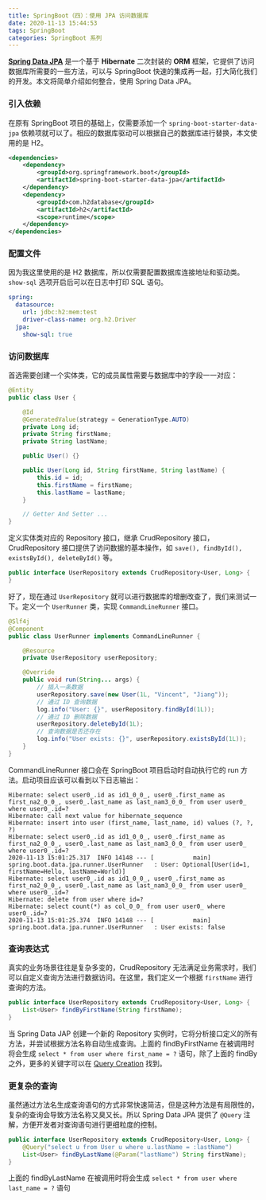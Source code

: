 ```yaml
---
title: SpringBoot（四）：使用 JPA 访问数据库
date: 2020-11-13 15:44:53
tags: SpringBoot
categories: SpringBoot 系列
---
```


[**Spring Data JPA**](https://docs.spring.io/spring-data/data-jpa/docs/current/reference/html) 是一个基于 **Hibernate** 二次封装的 **ORM** 框架，它提供了访问数据库所需要的一些方法，可以与 SpringBoot 快速的集成再一起，打大简化我们的开发。本文将简单介绍如何整合，使用 Spring Data JPA。

<!-- more -->

### 引入依赖

在原有 SpringBoot 项目的基础上，仅需要添加一个 `spring-boot-starter-data-jpa` 依赖项就可以了。相应的数据库驱动可以根据自己的数据库进行替换，本文使用的是 H2。

```xml
<dependencies>
    <dependency>
        <groupId>org.springframework.boot</groupId>
        <artifactId>spring-boot-starter-data-jpa</artifactId>
    </dependency>
    <dependency>
        <groupId>com.h2database</groupId>
        <artifactId>h2</artifactId>
        <scope>runtime</scope>
    </dependency>
</dependencies>
```

### 配置文件

因为我这里使用的是 H2 数据库，所以仅需要配置数据库连接地址和驱动类。`show-sql` 选项开启后可以在日志中打印 SQL 语句。

```yml
spring:
  datasource:
    url: jdbc:h2:mem:test
    driver-class-name: org.h2.Driver
  jpa:
    show-sql: true
```

### 访问数据库

首选需要创建一个实体类，它的成员属性需要与数据库中的字段一一对应：

```java
@Entity
public class User {

    @Id
    @GeneratedValue(strategy = GenerationType.AUTO)
    private Long id;
    private String firstName;
    private String lastName;

    public User() {}

    public User(Long id, String firstName, String lastName) {
        this.id = id;
        this.firstName = firstName;
        this.lastName = lastName;
    }

    // Getter And Setter ...
}
```

定义实体类对应的 Repository 接口，继承 CrudRepository 接口，CrudRepository 接口提供了访问数据的基本操作，如 `save(), findById(), existsById(), deleteById()` 等。

```java
public interface UserRepository extends CrudRepository<User, Long> {
}
```

好了，现在通过 `UserRepository` 就可以进行数据库的增删改查了，我们来测试一下。定义一个 `UserRunner` 类，实现 `CommandLineRunner` 接口。

```java
@Slf4j
@Component
public class UserRunner implements CommandLineRunner {

    @Resource
    private UserRepository userRepository;

    @Override
    public void run(String... args) {
        // 插入一条数据
        userRepository.save(new User(1L, "Vincent", "Jiang"));
        // 通过 ID 查询数据
        log.info("User: {}", userRepository.findById(1L));
        // 通过 ID 删除数据
        userRepository.deleteById(1L);
        // 查询数据是否还存在
        log.info("User exists: {}", userRepository.existsById(1L));
    }
}
```

CommandLineRunner 接口会在 SpringBoot 项目启动时自动执行它的 run 方法。启动项目应该可以看到以下日志输出：

```text
Hibernate: select user0_.id as id1_0_0_, user0_.first_name as first_na2_0_0_, user0_.last_name as last_nam3_0_0_ from user user0_ where user0_.id=?
Hibernate: call next value for hibernate_sequence
Hibernate: insert into user (first_name, last_name, id) values (?, ?, ?)
Hibernate: select user0_.id as id1_0_0_, user0_.first_name as first_na2_0_0_, user0_.last_name as last_nam3_0_0_ from user user0_ where user0_.id=?
2020-11-13 15:01:25.317  INFO 14148 --- [           main] spring.boot.data.jpa.runner.UserRunner   : User: Optional[User(id=1, firstName=Hello, lastName=World)]
Hibernate: select user0_.id as id1_0_0_, user0_.first_name as first_na2_0_0_, user0_.last_name as last_nam3_0_0_ from user user0_ where user0_.id=?
Hibernate: delete from user where id=?
Hibernate: select count(*) as col_0_0_ from user user0_ where user0_.id=?
2020-11-13 15:01:25.374  INFO 14148 --- [           main] spring.boot.data.jpa.runner.UserRunner   : User exists: false
```

### 查询表达式

真实的业务场景往往是复杂多变的，CrudRepository 无法满足业务需求时，我们可以自定义查询方法进行数据访问。在这里，我们定义一个根据 `firstName` 进行查询的方法。

```java
public interface UserRepository extends CrudRepository<User, Long> {
    List<User> findByFirstName(String firstName);
}
```

当 Spring Data JAP 创建一个新的 Repository 实例时，它将分析接口定义的所有方法，并尝试根据方法名称自动生成查询。上面的 findByFirstName 在被调用时将会生成 `select * from user where first_name = ?` 语句，除了上面的 findBy 之外，更多的关键字可以在 [Query Creation](https://docs.spring.io/spring-data/data-jpa/docs/current/reference/html/#jpa.query-methods.query-creation) 找到。

### 更复杂的查询

虽然通过方法名生成查询语句的方式非常快速简洁，但是这种方法是有局限性的，复杂的查询会导致方法名称又臭又长。所以 Spring Data JPA 提供了 `@Query` 注解，方便开发者对查询语句进行更细粒度的控制。

```java
public interface UserRepository extends CrudRepository<User, Long> {
    @Query("select u from User u where u.lastName = :lastName")
    List<User> findByLastName(@Param("lastName") String firstName);
}
```

上面的 findByLastName 在被调用时将会生成 `select * from user where last_name = ?` 语句
